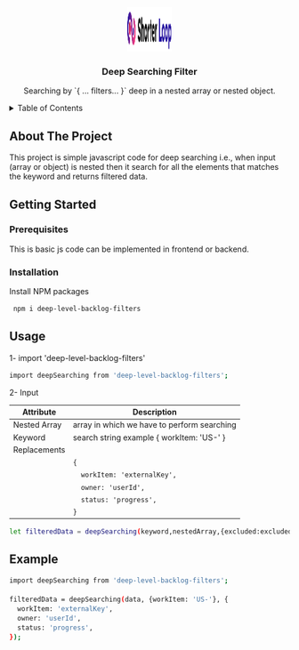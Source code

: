 <!-- PROJECT LOGO -->
<br />
<div align="center">
  <a href="https://github.com/othneildrew/Best-README-Template">
    <img src="https://github.com/shorterloop/deep-searching-shorterloop-backlog/blob/main/deep-searching.svg?raw=true" alt="Logo" width="80" height="80">
  </a>

  <h3 align="center">Deep Searching Filter</h3>

  <p align="center">
    Searching by `{ ... filters... }` deep in a nested array or nested object.
  </p>
</div>

<!-- TABLE OF CONTENTS -->
<details>
  <summary>Table of Contents</summary>
  <ol>
    <li>
      <a href="#about-the-project">About The Project</a>
    </li>
    <li>
      <a href="#getting-started">Getting Started</a>
      <ul>
        <li><a href="#prerequisites">Prerequisites</a></li>
        <li><a href="#installation">Installation</a></li>
      </ul>
    </li>
    <li><a href="#usage">Usage</a></li>
    <li><a href="#example">Example</a></li>
  </ol>
</details>

<!-- ABOUT THE PROJECT -->

## About The Project

This project is simple javascript code for deep searching i.e., when input (array or object) is nested then it search for all the elements that matches the keyword and returns filtered data.

<!-- GETTING STARTED -->

## Getting Started

### Prerequisites

This is basic js code can be implemented in frontend or backend.

### Installation

Install NPM packages

```sh
 npm i deep-level-backlog-filters
```

<!-- USAGE EXAMPLES -->

## Usage

1- import 'deep-level-backlog-filters'

```sh
import deepSearching from 'deep-level-backlog-filters';
```

2- Input

| Attribute      | Description                                           |
|----------------|-------------------------------------------------------|
| Nested Array   | array in which we have to perform searching          |
| Keyword        | search string example { workItem: 'US-' }            |
| Replacements   |                                                      |
|                | `{`                                                  |
|                | `  workItem: 'externalKey',`                         |
|                | `  owner: 'userId',`                                 |
|                | `  status: 'progress',`                              |
|                | `}`                                                  |


```sh
let filteredData = deepSearching(keyword,nestedArray,{excluded:excludedKeys});
```

<!-- EXAMPLES -->

## Example

```sh
import deepSearching from 'deep-level-backlog-filters';

filteredData = deepSearching(data, {workItem: 'US-'}, {
  workItem: 'externalKey',
  owner: 'userId',
  status: 'progress',
});
```
